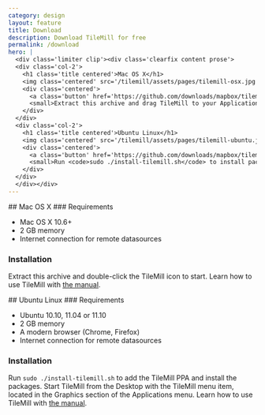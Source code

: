 ```yaml
---
category: design
layout: feature
title: Download
description: Download TileMill for free
permalink: /download
hero: |
  <div class='limiter clip'><div class='clearfix content prose'>
  <div class='col-2'>
    <h1 class='title centered'>Mac OS X</h1>
    <img class='centered' src='/tilemill/assets/pages/tilemill-osx.jpg' />
    <div class='centered'>
      <a class='button' href='https://github.com/downloads/mapbox/tilemill/TileMill-0.7.0.zip'>TileMill-0.7.0.zip<small>55.7 MB</small></a>
      <small>Extract this archive and drag TileMill to your Applications folder.</small>
    </div>
  </div>
  <div class='col-2'>
    <h1 class='title centered'>Ubuntu Linux</h1>
    <img class='centered' src='/tilemill/assets/pages/tilemill-ubuntu.jpg' />
    <div class='centered'>
      <a class='button' href='https://github.com/downloads/mapbox/tilemill/install-tilemill.sh'>install-tilemill.sh<small>30 MB</small></a>
      <small>Run <code>sudo ./install-tilemill.sh</code> to install packages.</small>
    </div>
  </div>
  </div></div>
---
```

<div class='col-2' markdown='1'>
## Mac OS X
### Requirements
<ul class='checklist'>
  <li class='check'>Mac OS X 10.6+</li>
  <li class='check'>2 GB memory</li>
  <li class='check'>Internet connection for remote datasources</li>
</ul>

### Installation
Extract this archive and double-click the TileMill icon to start. Learn how to use TileMill with [the manual](http://mapbox.com/tilemill/docs/manual/).

</div>
<div class='col-2' markdown='1'>
## Ubuntu Linux
### Requirements
<ul class='checklist'>
  <li class='check'>Ubuntu 10.10, 11.04 or 11.10</li>
  <li class='check'>2 GB memory</li>
  <li class='check'>A modern browser (Chrome, Firefox)</li>
  <li class='check'>Internet connection for remote datasources</li>
</ul>

### Installation
Run `sudo ./install-tilemill.sh` to add the TileMill PPA and install the packages. Start TileMill from the Desktop with the TileMill menu item, located in the Graphics section of the Applications menu. Learn how to use TileMill with [the manual](http://mapbox.com/tilemill/docs/manual/).

</div>

<script type='text/javascript'>
$('a.button').click(function(ev) {
    var platform = $('h1', $(ev.currentTarget).parent().parent()).text();
    _gaq.push(['_trackEvent', 'TileMill Download', platform]);
});
</script>
